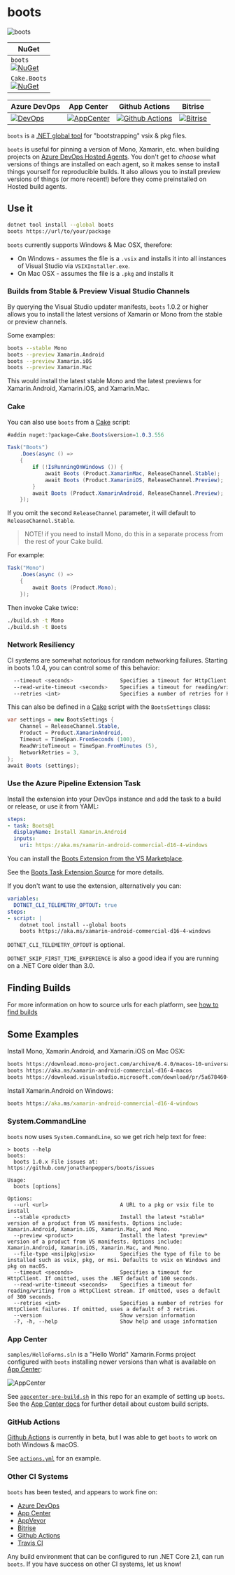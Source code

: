 # boots

![boots](icon.png)

| NuGet |
| --           |
| `boots` <br/> [![NuGet](https://img.shields.io/nuget/dt/boots.svg)](https://www.nuget.org/packages/boots) |
| `Cake.Boots` <br/> [![NuGet](https://img.shields.io/nuget/dt/Cake.Boots.svg)](https://www.nuget.org/packages/Cake.Boots) |

| Azure DevOps | App Center | Github Actions | Bitrise |
| --           | --         | --             | --      |
| [![DevOps](https://jopepper.visualstudio.com/Jon%20Peppers%20OSS/_apis/build/status/jonathanpeppers.boots?branchName=master)](https://jopepper.visualstudio.com/Jon%20Peppers%20OSS/_build/latest?definitionId=8&branchName=master) | [![AppCenter](https://build.appcenter.ms/v0.1/apps/87931b9c-e617-4fb7-bfa9-9bfd74f39abb/branches/master/badge)][appcenter] | [![Github Actions](https://github.com/jonathanpeppers/boots/workflows/GitHub%20Actions/badge.svg)](https://github.com/jonathanpeppers/boots/actions) | [![Bitrise](https://app.bitrise.io/app/bb148b2cc62339da/status.svg?token=TEhuHdoNElmh2w8uQ-mYcQ&branch=master)](https://app.bitrise.io/app/bb148b2cc62339da) |

`boots` is a [.NET global tool](https://docs.microsoft.com/en-us/dotnet/core/tools/global-tools) for "bootstrapping" vsix & pkg files.

`boots` is useful for pinning a version of Mono, Xamarin, etc. when building projects on [Azure DevOps Hosted Agents](https://docs.microsoft.com/en-us/azure/devops/pipelines/agents/agents?view=azure-devops). You don't get to _choose_ what versions of things are installed on each agent, so it makes sense to install things yourself for reproducible builds. It also allows you to install preview versions of things (or more recent!) before they come preinstalled on Hosted build agents.

## Use it

```bash
dotnet tool install --global boots
boots https://url/to/your/package
```

`boots` currently supports Windows & Mac OSX, therefore:

* On Windows - assumes the file is a `.vsix` and installs it into all instances of Visual Studio via `VSIXInstaller.exe`.
* On Mac OSX - assumes the file is a `.pkg` and installs it

### Builds from Stable & Preview Visual Studio Channels

By querying the Visual Studio updater manifests, `boots` 1.0.2 or
higher allows you to install the latest versions of Xamarin or Mono
from the stable or preview channels.

Some examples:

```bash
boots --stable Mono
boots --preview Xamarin.Android
boots --preview Xamarin.iOS
boots --preview Xamarin.Mac
```

This would install the latest stable Mono and the latest previews for Xamarin.Android, Xamarin.iOS, and Xamarin.Mac.

### Cake

You can also use `boots` from a [Cake][cake] script:

```csharp
#addin nuget:?package=Cake.Boots&version=1.0.3.556

Task("Boots")
    .Does(async () =>
    {
        if (!IsRunningOnWindows ()) {
            await Boots (Product.XamarinMac, ReleaseChannel.Stable);
            await Boots (Product.XamariniOS, ReleaseChannel.Preview);
        }
        await Boots (Product.XamarinAndroid, ReleaseChannel.Preview);
    });
```

If you omit the second `ReleaseChannel` parameter, it will default to `ReleaseChannel.Stable`.

> NOTE! if you need to install Mono, do this in a separate process from the rest of your Cake build.

For example:

```csharp
Task("Mono")
    .Does(async () =>
    {
        await Boots (Product.Mono);
    });
```

Then invoke Cake twice:

```bash
./build.sh -t Mono
./build.sh -t Boots
```

[cake]: https://cakebuild.net/

### Network Resiliency

CI systems are somewhat notorious for random networking failures.
Starting in boots 1.0.4, you can control some of this behavior:

```bash
  --timeout <seconds>               Specifies a timeout for HttpClient. If omitted, uses the .NET default of 100 seconds.
  --read-write-timeout <seconds>    Specifies a timeout for reading/writing from a HttpClient stream. If omitted, uses a default of 300 seconds.
  --retries <int>                   Specifies a number of retries for HttpClient failures. If omitted, uses a default of 3 retries.
```

This can also be defined in a [Cake][cake] script with the
`BootsSettings` class:

```csharp
var settings = new BootsSettings {
    Channel = ReleaseChannel.Stable,
    Product = Product.XamarinAndroid,
    Timeout = TimeSpan.FromSeconds (100),
    ReadWriteTimeout = TimeSpan.FromMinutes (5),
    NetworkRetries = 3,
};
await Boots (settings);
```

### Use the Azure Pipeline Extension Task

Install the extension into your DevOps instance and add the task to a build or release, or use it from YAML:

```yaml
steps:
- task: Boots@1
  displayName: Install Xamarin.Android
  inputs:
    uri: https://aka.ms/xamarin-android-commercial-d16-4-windows
```

You can install the [Boots Extension from the VS Marketplace](https://marketplace.visualstudio.com/items?itemName=pjcollins.azp-utilities-boots).

See the [Boots Task Extension Source](https://github.com/pjcollins/azure-web-extensions#use-in-your-yaml-pipeline) for more details.

If you don't want to use the extension, alternatively you can:

```yaml
variables:
  DOTNET_CLI_TELEMETRY_OPTOUT: true
steps:
- script: |
    dotnet tool install --global boots
    boots https://aka.ms/xamarin-android-commercial-d16-4-windows
```

`DOTNET_CLI_TELEMETRY_OPTOUT` is optional.

`DOTNET_SKIP_FIRST_TIME_EXPERIENCE` is also a good idea if you are running on a .NET Core older than 3.0.

## Finding Builds

For more information on how to source urls for each platform, see [how to find builds](docs/HowToFindBuilds.md)

## Some Examples

Install Mono, Xamarin.Android, and Xamarin.iOS on Mac OSX:

```bash
boots https://download.mono-project.com/archive/6.4.0/macos-10-universal/MonoFramework-MDK-6.4.0.198.macos10.xamarin.universal.pkg
boots https://aka.ms/xamarin-android-commercial-d16-4-macos
boots https://download.visualstudio.microsoft.com/download/pr/5a678460-107f-4fcf-8764-80419bc874a0/3f78c6826132f6f8569524690322adba/xamarin.ios-13.8.1.17.pkg
```

Install Xamarin.Android on Windows:

```cmd
boots https://aka.ms/xamarin-android-commercial-d16-4-windows
```

### System.CommandLine

`boots` now uses `System.CommandLine`, so we get rich help text for free:

```
> boots --help
boots:
  boots 1.0.x File issues at: https://github.com/jonathanpeppers/boots/issues

Usage:
  boots [options]

Options:
  --url <url>                       A URL to a pkg or vsix file to install
  --stable <product>                Install the latest *stable* version of a product from VS manifests. Options include: Xamarin.Android, Xamarin.iOS, Xamarin.Mac, and Mono.
  --preview <product>               Install the latest *preview* version of a product from VS manifests. Options include: Xamarin.Android, Xamarin.iOS, Xamarin.Mac, and Mono.
  --file-type <msi|pkg|vsix>        Specifies the type of file to be installed such as vsix, pkg, or msi. Defaults to vsix on Windows and pkg on macOS.
  --timeout <seconds>               Specifies a timeout for HttpClient. If omitted, uses the .NET default of 100 seconds.
  --read-write-timeout <seconds>    Specifies a timeout for reading/writing from a HttpClient stream. If omitted, uses a default of 300 seconds.
  --retries <int>                   Specifies a number of retries for HttpClient failures. If omitted, uses a default of 3 retries.
  --version                         Show version information
  -?, -h, --help                    Show help and usage information
```

### App Center

`samples/HelloForms.sln` is a "Hello World" Xamarin.Forms project configured with `boots` installing newer versions than what is available on [App Center][appcenter]:

![AppCenter](docs/AppCenter.png)

See [`appcenter-pre-build.sh`](samples/HelloForms.Android/appcenter-pre-build.sh) in this repo for an example of setting up `boots`. See the [App Center docs](https://aka.ms/docs/build/custom/scripts) for further detail about custom build scripts.

### GitHub Actions

[Github Actions][actions] is currently in beta, but I was able to get `boots` to work on both Windows & macOS.

See [`actions.yml`](.github/workflows/actions.yml) for an example.

### Other CI Systems

`boots` has been tested, and appears to work fine on:

* [Azure DevOps](https://azure.microsoft.com/en-us/services/devops/)
* [App Center][appcenter]
* [AppVeyor](https://www.appveyor.com/)
* [Bitrise](https://www.bitrise.io/)
* [Github Actions][actions]
* [Travis CI](https://travis-ci.org/)

Any build environment that can be configured to run .NET Core 2.1, can run `boots`. If you have success on other CI systems, let us know!

[appcenter]: https://appcenter.ms
[actions]: https://github.com/features/actions
